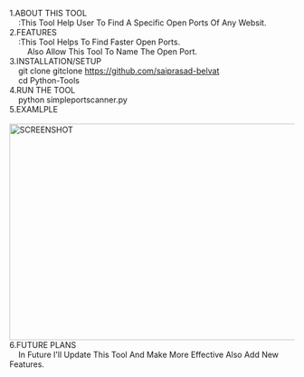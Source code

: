 <p9> 1.ABOUT THIS TOOL </P9>
      <br>&nbsp;&nbsp;&nbsp;&nbsp;:This Tool Help User To Find A Specific Open Ports Of Any Websit.
   <br>2.FEATURES
   <br>&nbsp;&nbsp;&nbsp;&nbsp;:This Tool Helps To Find Faster Open Ports.<br> &nbsp;&nbsp;&nbsp;&nbsp;&nbsp;&nbsp;&nbsp;&nbsp;Also Allow This Tool To Name The Open Port.
   <br>3.INSTALLATION/SETUP
   <br>&nbsp;&nbsp;&nbsp;&nbsp;git clone gitclone https://github.com/saiprasad-belvat<br>&nbsp;&nbsp;&nbsp;&nbsp;cd Python-Tools
 <br>4.RUN THE TOOL
   <br>&nbsp;&nbsp;&nbsp;&nbsp;python simpleportscanner.py
   <br>5.EXAMLPLE
   <br>&nbsp;&nbsp;&nbsp;&nbsp;<img src="https://github.com/user-attachments/assets/b7c536eb-a145-4075-96a6-fabde2097123" alt="SCREENSHOT" width="683" height="382"/>
   <br>6.FUTURE PLANS
   <br>&nbsp;&nbsp;&nbsp;&nbsp;In Future l'll Update This Tool And Make More Effective Also Add New Features.
